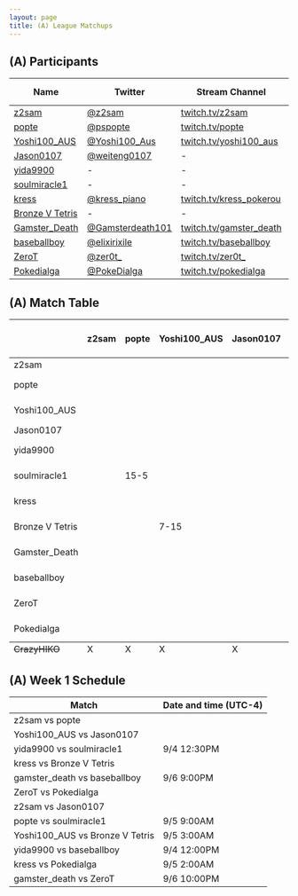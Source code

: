 ```yaml
---
layout: page
title: (A) League Matchups
---
```


## (A) Participants ##

<table>
  <thead>
    <tr>
      <th>Name</th>
      <th>Twitter</th>
      <th>Stream Channel</th>
	  <th>Sprint Time</th>
	  <th>Rating</th>
    </tr>
  </thead>
  <tbody>
    <tr>
      <td><a href="https://steamcommunity.com/id/z2sam/">z2sam</a></td>
      <td><a href="https://twitter.com/z2sam">@z2sam</a></td>
      <td><a href="https://www.twitch.tv/z2sam">twitch.tv/z2sam</a></td>
      <td>44.96</td>
      <td>50000</td>
    </tr>
    <tr>
      <td><a href="https://steamcommunity.com/profiles/76561198818744755/">popte</a></td>
      <td><a href="https://twitter.com/pspopte">@pspopte</a></td>
      <td><a href="https://www.twitch.tv/popte">twitch.tv/popte</a></td>
      <td>49.1</td>
      <td>18130</td>
    </tr>
    <tr>
      <td><a href="https://steamcommunity.com/profiles/76561198251580070">Yoshi100_AUS</a></td>
      <td><a href="https://twitter.com/Yoshi100_Aus">@Yoshi100_Aus</a></td>
      <td><a href="https://www.twitch.tv/yoshi100_aus">twitch.tv/yoshi100_aus</a></td>
      <td>43.50</td>
      <td>16263</td>
    </tr>
    <tr>
      <td><a href="https://steamcommunity.com/profiles/76561198365987531/">Jason0107</a></td>
      <td><a href="https://twitter.com/weiteng0107">@weiteng0107</a></td>
      <td>-</td>
      <td>-</td>
      <td>10830</td>
    </tr>
    <tr>
      <td><a href="http://steamcommunity.com/id/yida9900">yida9900</a></td>
      <td>-</td>
      <td>-</td>
      <td>-</td>
      <td>-</td>
    </tr>
    <tr>
      <td><a href="https://steamcommunity.com/profiles/76561198316470465/">soulmiracle1</a></td>
      <td>-</td>
      <td>-</td>
      <td>49</td>
      <td>19757</td>
    </tr>
    <tr>
      <td><a href="https://steamcommunity.com/profiles/76561198540231828/">kress</a></td>
      <td><a href="https://twitter.com/kress_piano">@kress_piano</a></td>
      <td><a href="https://www.twitch.tv/kress_pokerou">twitch.tv/kress_pokerou</a></td>
      <td>48.66</td>
      <td>11000</td>
    </tr>
    <tr>
      <td><a href="https://steamcommunity.com/profiles/76561198361068317/">Bronze V Tetris</a></td>
      <td>-</td>
      <td>-</td>
      <td>46</td>
      <td>-</td>
    </tr>
    <tr>
      <td><a href="https://steamcommunity.com/id/Im2Trashhhh11/">Gamster_Death</a></td>
      <td><a href="https://twitter.com/Gamsterdeath101">@Gamsterdeath101</a></td>
      <td><a href="https://www.twitch.tv/gamster_death">twitch.tv/gamster_death</a></td>
      <td>57.93</td>
      <td>3481</td>
    </tr>
    <tr>
      <td><a href="https://steamcommunity.com/id/elixirixile/">baseballboy</a></td>
      <td><a href="https://twitter.com/elixirixile">@elixirixile</a></td>
      <td><a href="https://www.twitch.tv/baseballboy">twitch.tv/baseballboy</a></td>
      <td>44.7</td>
      <td>17000</td>
    </tr>
    <tr>
      <td><a href="https://steamcommunity.com/id/ZeroT_/">ZeroT</a></td>
      <td><a href="https://twitter.com/zer0t_">@zer0t_</a></td>
      <td><a href="https://www.twitch.tv/zer0t_">twitch.tv/zer0t_</a></td>
      <td>44.33</td>
      <td>16000</td>
    </tr>
    <tr>
      <td><a href="https://steamcommunity.com/id/PokeDIalga/">Pokedialga</a></td>
      <td><a href="https://twitter.com/PokeDialga">@PokeDialga</a></td>
      <td><a href="https://www.twitch.tv/pokedialga">twitch.tv/pokedialga</a></td>
      <td>41.88</td>
      <td>27600</td>
    </tr>
  </tbody>
</table>

## (A) Match Table ##

<table>
  <thead>
    <tr>
      <th> </th>
      <th>z2sam</th>
      <th>popte</th>
      <th>Yoshi100_AUS</th>
      <th>Jason0107</th>
      <th>yida9900</th>
      <th>soulmiracle1</th>
      <th>kress</th>
      <th>Bronze V Tetris</th>
      <th>Gamster_Death</th>
      <th>baseballboy</th>
      <th>ZeroT</th>
      <th>Pokedialga</th>
      <th>W-L</th>
      <th>Pt. Diff</th>
    </tr>
  </thead>
  <tbody>
    <tr>
      <td>z2sam</td>
      <td> </td> <!--z2sam-->
      <td> </td> <!--popte-->
      <td> </td> <!--Yoshi100_AUS-->
      <td> </td> <!--Jason0107-->
      <td> </td> <!--yida9900-->
      <td> </td> <!--soulmiracle1-->
      <td> </td> <!--kress-->
      <td> </td> <!--Bronze V Tetris-->
      <td> </td> <!--Gamster_Death-->
      <td> </td> <!--baseballboy-->
      <td> </td> <!--ZeroT-->
      <td> </td> <!--Pokedialga-->
      <td> </td>
      <td> </td>
    </tr>
    <tr>
      <td>popte</td>
      <td> </td> <!--z2sam-->
      <td> </td> <!--popte-->
      <td> </td> <!--Yoshi100_AUS-->
      <td> </td> <!--Jason0107-->
      <td> </td> <!--yida9900-->
      <td>5-15</td> <!--soulmiracle1-->
      <td> </td> <!--kress-->
      <td> </td> <!--Bronze V Tetris-->
      <td> </td> <!--Gamster_Death-->
      <td> </td> <!--baseballboy-->
      <td> </td> <!--ZeroT-->
      <td> </td> <!--Pokedialga-->
      <td>0-1</td>
      <td>-10</td>
    </tr>
    <tr>
      <td>Yoshi100_AUS</td>
      <td> </td> <!--z2sam-->
      <td> </td> <!--popte-->
      <td> </td> <!--Yoshi100_AUS-->
      <td> </td> <!--Jason0107-->
      <td> </td> <!--yida9900-->
      <td> </td> <!--soulmiracle1-->
      <td> </td> <!--kress-->
      <td>15-7</td> <!--Bronze V Tetris-->
      <td> </td> <!--Gamster_Death-->
      <td> </td> <!--baseballboy-->
      <td> </td> <!--ZeroT-->
      <td> </td> <!--Pokedialga-->
      <td>1-0</td>
      <td>+8</td>
    </tr>
    <tr>
      <td>Jason0107</td>
      <td> </td> <!--z2sam-->
      <td> </td> <!--popte-->
      <td> </td> <!--Yoshi100_AUS-->
      <td> </td> <!--Jason0107-->
      <td> </td> <!--yida9900-->
      <td> </td> <!--soulmiracle1-->
      <td> </td> <!--kress-->
      <td> </td> <!--Bronze V Tetris-->
      <td> </td> <!--Gamster_Death-->
      <td> </td> <!--baseballboy-->
      <td> </td> <!--ZeroT-->
      <td> </td> <!--Pokedialga-->
      <td> </td>
      <td> </td>
    </tr>
    <tr>
      <td>yida9900</td>
      <td> </td> <!--z2sam-->
      <td> </td> <!--popte-->
      <td> </td> <!--Yoshi100_AUS-->
      <td> </td> <!--Jason0107-->
      <td> </td> <!--yida9900-->
      <td>15-5</td> <!--soulmiracle1-->
      <td> </td> <!--kress-->
      <td> </td> <!--Bronze V Tetris-->
      <td> </td> <!--Gamster_Death-->
      <td>14-15</td> <!--baseballboy-->
      <td> </td> <!--ZeroT-->
      <td> </td> <!--Pokedialga-->
      <td>1-1</td>
      <td>+9</td>
    </tr>
    <tr>
      <td>soulmiracle1</td>
      <td> </td> <!--z2sam-->
      <td>15-5</td> <!--popte-->
      <td> </td> <!--Yoshi100_AUS-->
      <td> </td> <!--Jason0107-->
      <td>5-15</td> <!--yida9900-->
      <td> </td> <!--soulmiracle1-->
      <td> </td> <!--kress-->
      <td> </td> <!--Bronze V Tetris-->
      <td> </td> <!--Gamster_Death-->
      <td> </td> <!--baseballboy-->
      <td> </td> <!--ZeroT-->
      <td> </td> <!--Pokedialga-->
      <td>1-1</td>
      <td>+0</td>
    </tr>
    <tr>
      <td>kress</td>
      <td> </td> <!--z2sam-->
      <td> </td> <!--popte-->
      <td> </td> <!--Yoshi100_AUS-->
      <td> </td> <!--Jason0107-->
      <td> </td> <!--yida9900-->
      <td> </td> <!--soulmiracle1-->
      <td> </td> <!--kress-->
      <td> </td> <!--Bronze V Tetris-->
      <td> </td> <!--Gamster_Death-->
      <td> </td> <!--baseballboy-->
      <td> </td> <!--ZeroT-->
      <td>4-15</td> <!--Pokedialga-->
      <td>0-1</td>
      <td>-11</td>
    </tr>
    <tr>
      <td>Bronze V Tetris</td>
      <td> </td> <!--z2sam-->
      <td> </td> <!--popte-->
      <td>7-15</td> <!--Yoshi100_AUS-->
      <td> </td> <!--Jason0107-->
      <td> </td> <!--yida9900-->
      <td> </td> <!--soulmiracle1-->
      <td> </td> <!--kress-->
      <td> </td> <!--Bronze V Tetris-->
      <td> </td> <!--Gamster_Death-->
      <td> </td> <!--baseballboy-->
      <td> </td> <!--ZeroT-->
      <td> </td> <!--Pokedialga-->
      <td>0-1</td>
      <td>-8</td>
    </tr>
    <tr>
      <td>Gamster_Death</td>
      <td> </td> <!--z2sam-->
      <td> </td> <!--popte-->
      <td> </td> <!--Yoshi100_AUS-->
      <td> </td> <!--Jason0107-->
      <td> </td> <!--yida9900-->
      <td> </td> <!--soulmiracle1-->
      <td> </td> <!--kress-->
      <td> </td> <!--Bronze V Tetris-->
      <td> </td> <!--Gamster_Death-->
      <td>3-15</td> <!--baseballboy-->
      <td>3-15</td> <!--ZeroT-->
      <td> </td> <!--Pokedialga-->
      <td>0-2</td>
      <td>-24</td>
    </tr>
    <tr>
      <td>baseballboy</td>
      <td> </td> <!--z2sam-->
      <td> </td> <!--popte-->
      <td> </td> <!--Yoshi100_AUS-->
      <td> </td> <!--Jason0107-->
      <td>15-14</td> <!--yida9900-->
      <td> </td> <!--soulmiracle1-->
      <td> </td> <!--kress-->
      <td> </td> <!--Bronze V Tetris-->
      <td>15-3</td> <!--Gamster_Death-->
      <td> </td> <!--baseballboy-->
      <td> </td> <!--ZeroT-->
      <td> </td> <!--Pokedialga-->
      <td>2-0</td>
      <td>+13</td>
    </tr>
    <tr>
      <td>ZeroT</td>
      <td> </td> <!--z2sam-->
      <td> </td> <!--popte-->
      <td> </td> <!--Yoshi100_AUS-->
      <td> </td> <!--Jason0107-->
      <td> </td> <!--yida9900-->
      <td> </td> <!--soulmiracle1-->
      <td> </td> <!--kress-->
      <td> </td> <!--Bronze V Tetris-->
      <td>15-3</td> <!--Gamster_Death-->
      <td> </td> <!--baseballboy-->
      <td> </td> <!--ZeroT-->
      <td> </td> <!--Pokedialga-->
      <td>1-0</td>
      <td>+12</td>
    </tr>
    <tr>
      <td>Pokedialga</td>
      <td> </td> <!--z2sam-->
      <td> </td> <!--popte-->
      <td> </td> <!--Yoshi100_AUS-->
      <td> </td> <!--Jason0107-->
      <td> </td> <!--yida9900-->
      <td> </td> <!--soulmiracle1-->
      <td>15-4</td> <!--kress-->
      <td> </td> <!--Bronze V Tetris-->
      <td> </td> <!--Gamster_Death-->
      <td> </td> <!--baseballboy-->
      <td> </td> <!--ZeroT-->
      <td> </td> <!--Pokedialga-->
      <td>1-0</td>
      <td>+11</td>
    </tr>
  </tbody>
  <tfoot>
    <tr>
      <td><del>CrazyHIKO</del></td>
      <td>X</td> <!--z2sam-->
      <td>X</td> <!--popte-->
      <td>X</td> <!--Yoshi100_AUS-->
      <td>X</td> <!--Jason0107-->
      <td>X</td> <!--yida9900-->
      <td>X</td> <!--soulmiracle1-->
      <td>X</td> <!--kress-->
      <td>X</td> <!--Bronze V Tetris-->
      <td>X</td> <!--Gamster_Death-->
      <td>X</td> <!--baseballboy-->
      <td>X</td> <!--ZeroT-->
      <td>X</td> <!--Pokedialga-->
      <td>X</td>
      <td>X</td>
    </tr>
  </tfoot>
</table>

## (A) Week 1 Schedule ##

<table>
  <thead>
    <tr>
      <th>Match</th>
      <th>Date and time (UTC-4)</th>
    </tr>
  </thead>
  <tbody>
    <tr>
      <td>z2sam vs popte</td>
      <td></td>
    </tr>
    <tr>
      <td>Yoshi100_AUS vs Jason0107</td>
      <td> </td>
    </tr>
    <tr>
      <td>yida9900 vs soulmiracle1</td>
      <td>9/4 12:30PM</td>
    </tr>
    <tr>
      <td>kress vs Bronze V Tetris</td>
      <td> </td>
    </tr>
    <tr>
      <td>gamster_death vs baseballboy</td>
      <td>9/6 9:00PM</td>
    </tr>
    <tr>
      <td>ZeroT vs Pokedialga</td>
      <td> </td>
    </tr>
    <tr>
      <td>z2sam vs Jason0107</td>
      <td> </td>
    </tr>
    <tr>
      <td>popte vs soulmiracle1</td>
      <td>9/5 9:00AM</td>
    </tr>
    <tr>
      <td>Yoshi100_AUS vs Bronze V Tetris</td>
      <td>9/5 3:00AM</td>
    </tr>
    <tr>
      <td>yida9900 vs baseballboy</td>
      <td>9/4 12:00PM</td>
    </tr>
    <tr>
      <td>kress vs Pokedialga</td>
      <td>9/5 2:00AM</td>
    </tr>
    <tr>
      <td>gamster_death vs ZeroT</td>
      <td>9/6 10:00PM</td>
    </tr>
  </tbody>
</table>
